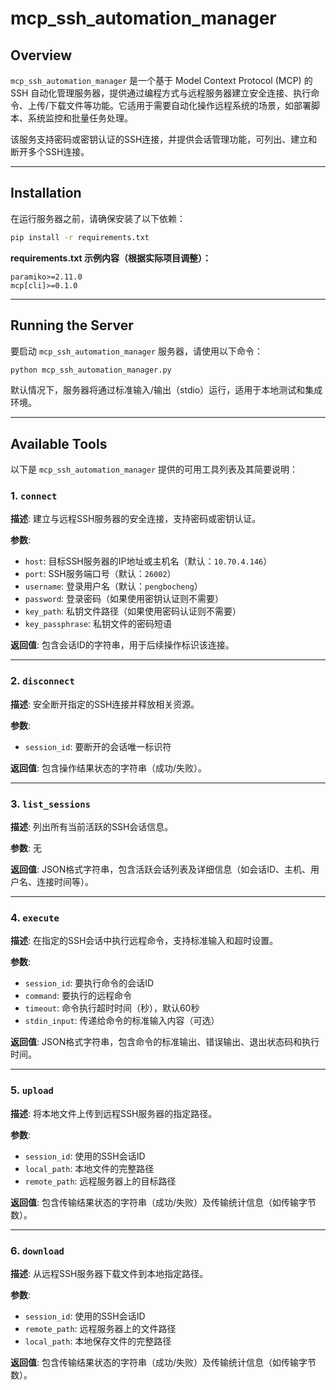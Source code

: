 # mcp_ssh_automation_manager

## Overview

`mcp_ssh_automation_manager` 是一个基于 Model Context Protocol (MCP) 的 SSH 自动化管理服务器，提供通过编程方式与远程服务器建立安全连接、执行命令、上传/下载文件等功能。它适用于需要自动化操作远程系统的场景，如部署脚本、系统监控和批量任务处理。

该服务支持密码或密钥认证的SSH连接，并提供会话管理功能，可列出、建立和断开多个SSH连接。

---

## Installation

在运行服务器之前，请确保安装了以下依赖：

```bash
pip install -r requirements.txt
```

**requirements.txt 示例内容（根据实际项目调整）：**

```
paramiko>=2.11.0
mcp[cli]>=0.1.0
```

---

## Running the Server

要启动 `mcp_ssh_automation_manager` 服务器，请使用以下命令：

```bash
python mcp_ssh_automation_manager.py
```

默认情况下，服务器将通过标准输入/输出（stdio）运行，适用于本地测试和集成环境。

---

## Available Tools

以下是 `mcp_ssh_automation_manager` 提供的可用工具列表及其简要说明：

### 1. `connect`

**描述**: 建立与远程SSH服务器的安全连接，支持密码或密钥认证。

**参数**:
- `host`: 目标SSH服务器的IP地址或主机名（默认：`10.70.4.146`）
- `port`: SSH服务端口号（默认：`26002`）
- `username`: 登录用户名（默认：`pengbocheng`）
- `password`: 登录密码（如果使用密钥认证则不需要）
- `key_path`: 私钥文件路径（如果使用密码认证则不需要）
- `key_passphrase`: 私钥文件的密码短语

**返回值**: 包含会话ID的字符串，用于后续操作标识该连接。

---

### 2. `disconnect`

**描述**: 安全断开指定的SSH连接并释放相关资源。

**参数**:
- `session_id`: 要断开的会话唯一标识符

**返回值**: 包含操作结果状态的字符串（成功/失败）。

---

### 3. `list_sessions`

**描述**: 列出所有当前活跃的SSH会话信息。

**参数**: 无

**返回值**: JSON格式字符串，包含活跃会话列表及详细信息（如会话ID、主机、用户名、连接时间等）。

---

### 4. `execute`

**描述**: 在指定的SSH会话中执行远程命令，支持标准输入和超时设置。

**参数**:
- `session_id`: 要执行命令的会话ID
- `command`: 要执行的远程命令
- `timeout`: 命令执行超时时间（秒），默认60秒
- `stdin_input`: 传递给命令的标准输入内容（可选）

**返回值**: JSON格式字符串，包含命令的标准输出、错误输出、退出状态码和执行时间。

---

### 5. `upload`

**描述**: 将本地文件上传到远程SSH服务器的指定路径。

**参数**:
- `session_id`: 使用的SSH会话ID
- `local_path`: 本地文件的完整路径
- `remote_path`: 远程服务器上的目标路径

**返回值**: 包含传输结果状态的字符串（成功/失败）及传输统计信息（如传输字节数）。

---

### 6. `download`

**描述**: 从远程SSH服务器下载文件到本地指定路径。

**参数**:
- `session_id`: 使用的SSH会话ID
- `remote_path`: 远程服务器上的文件路径
- `local_path`: 本地保存文件的完整路径

**返回值**: 包含传输结果状态的字符串（成功/失败）及传输统计信息（如传输字节数）。